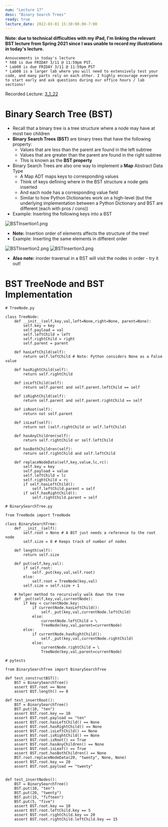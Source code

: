 ```yaml
---
num: "Lecture 17"
desc: "Binary Search Trees"
ready: true
lecture_date: 2022-03-01 15:30:00.00-7:00
---
```


**Note: due to technical difficulties with my iPad, I'm linking the relevant BST lecture from Spring 2021 since I was unable to record my illustrations in today's lecture.**

```
Annoucements in today's lecture
* h08 is due FRIDAY 3/11 @ 11:59pm PST.
* Lab08 is due FRIDAY 3/11 @ 11:59pm PST
* Lab08 is a larger lab where you will need to extensively test your code, and many parts rely on each other. I highly encourage everyone to start early and ask questions during our office hours / lab sections!
```

Recorded Lecture: [3_1_22](https://drive.google.com/file/d/1M9CxA2IoO6GjeA5pmBn8lwnGSL2Fr1P1/view?usp=sharing)

# Binary Search Tree (BST)

* Recall that a binary tree is a tree structure where a node may have at most two children
* **Binary Search Trees (BST)** are binary trees that have the following property:
	* Values that are less than the parent are found in the left subtree
	* Values that are greater than the parent are found in the right subtree
	* This is known as the **BST property**
* Binary Search Trees are also one way to implement a **Map** Abstract Data Type
	* A Map ADT maps keys to corresponding values
	* Think of keys defining where in the BST structure a node gets inserted
	* And each node has a corresponding value field
	* Similar to how Python Dictionaries work on a high-level (but the underlying implementation between a Python Dictionary and BST are different (each with pros / cons))
* Example: Inserting the following keys into a BST

![BSTInsertion1.png](BSTInsertion1.png)

* **Note:** Insertion order of elements affects the structure of the tree!
* Example: Inserting the same elements in different order

![BSTInsertion2.png](BSTInsertion2.png)
![BSTInsertion3.png](BSTInsertion3.png)

* **Also note:** inorder traversal in a BST will visit the nodes in order - try it out!

# BST TreeNode and BST Implementation

```
# TreeNode.py

class TreeNode:
	def __init__(self,key,val,left=None,right=None, parent=None):
		self.key = key
		self.payload = val
		self.leftChild = left
		self.rightChild = right
		self.parent = parent

	def hasLeftChild(self):
		return self.leftChild # Note: Python considers None as a False value

	def hasRightChild(self):
		return self.rightChild

	def isLeftChild(self):
		return self.parent and self.parent.leftChild == self

	def isRightChild(self):
		return self.parent and self.parent.rightChild == self

	def isRoot(self):
		return not self.parent

	def isLeaf(self):
		return not (self.rightChild or self.leftChild)

	def hasAnyChildren(self):
		return self.rightChild or self.leftChild

	def hasBothChildren(self):
		return self.rightChild and self.leftChild

	def replaceNodeData(self,key,value,lc,rc):
		self.key = key
		self.payload = value
		self.leftChild = lc
		self.rightChild = rc
		if self.hasLeftChild():
			self.leftChild.parent = self
		if self.hasRightChild():
			self.rightChild.parent = self
```
```
# BinarySearchTree.py

from TreeNode import TreeNode

class BinarySearchTree:
	def __init__(self):
		self.root = None # A BST just needs a reference to the root node
		self.size = 0 # Keeps track of number of nodes

	def length(self):
		return self.size

	def put(self,key,val):
		if self.root:
			self._put(key,val,self.root)
		else:
			self.root = TreeNode(key,val)
		self.size = self.size + 1

	# helper method to recursively walk down the tree
	def _put(self,key,val,currentNode):
		if key < currentNode.key:
			if currentNode.hasLeftChild():
				self._put(key,val,currentNode.leftChild)
			else:
				currentNode.leftChild = \
				TreeNode(key,val,parent=currentNode)
		else:
			if currentNode.hasRightChild():
				self._put(key,val,currentNode.rightChild)
			else:
				currentNode.rightChild = \ 
				TreeNode(key,val,parent=currentNode)
```
```
# pytests

from BinarySearchTree import BinarySearchTree

def test_constructBST():
	BST = BinarySearchTree()
	assert BST.root == None
	assert BST.length() == 0

def test_insertRoot():
	BST = BinarySearchTree()
	BST.put(10, "ten")
	assert BST.root.key == 10
	assert BST.root.payload == "ten"
	assert BST.root.hasLeftChild() == None
	assert BST.root.hasRightChild() == None
	assert BST.root.isLeftChild() == None
	assert BST.root.isRightChild() == None
	assert BST.root.isRoot() == True
	assert BST.root.hasAnyChildren() == None
	assert BST.root.isLeaf() == True
	assert BST.root.hasBothChildren() == None
	BST.root.replaceNodeData(20, "twenty", None, None)
	assert BST.root.key == 20
	assert BST.root.payload == "twenty"


def test_insertNodes():
	BST = BinarySearchTree()
	BST.put(10, "ten")
	BST.put(20, "twenty")
	BST.put(15, "fifteen")
	BST.put(5, "five")
	assert BST.root.key == 10
	assert BST.root.leftChild.key == 5
	assert BST.root.rightChild.key == 20
	assert BST.root.rightChild.leftChild.key == 15
```